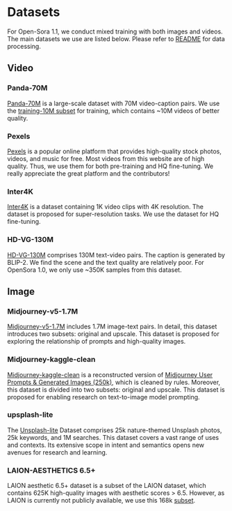 # Datasets

For Open-Sora 1.1, we conduct mixed training with both images and videos. The main datasets we use are listed below.
Please refer to [README](/README.md#data-processing) for data processing.

## Video

### Panda-70M

[Panda-70M](https://github.com/snap-research/Panda-70M) is a large-scale dataset with 70M video-caption pairs.
We use the [training-10M subset](https://github.com/snap-research/Panda-70M/tree/main/dataset_dataloading) for training,
which contains ~10M videos of better quality.

### Pexels

[Pexels](https://www.pexels.com/) is a popular online platform that provides high-quality stock photos, videos, and music for free.
Most videos from this website are of high quality. Thus, we use them for both pre-training and HQ fine-tuning.
We really appreciate the great platform and the contributors!

### Inter4K

[Inter4K](https://github.com/alexandrosstergiou/Inter4K) is a dataset containing 1K video clips with 4K resolution.
The dataset is proposed for super-resolution tasks. We use the dataset for HQ fine-tuning.

### HD-VG-130M

[HD-VG-130M](https://github.com/daooshee/HD-VG-130M?tab=readme-ov-file) comprises 130M text-video pairs.
The caption is generated by BLIP-2.
We find the scene and the text quality are relatively poor. For OpenSora 1.0, we only use ~350K samples from this dataset.

## Image

### Midjourney-v5-1.7M

[Midjourney-v5-1.7M](https://huggingface.co/datasets/wanng/midjourney-v5-202304-clean) includes 1.7M image-text pairs.
In detail, this dataset introduces two subsets: original and upscale.
This dataset is proposed for exploring the relationship of prompts and high-quality images.

### Midjourney-kaggle-clean

[Midjourney-kaggle-clean](https://huggingface.co/datasets/wanng/midjourney-kaggle-clean) is a reconstructed version of [Midjourney User Prompts & Generated Images (250k)](https://www.kaggle.com/datasets/succinctlyai/midjourney-texttoimage?select=general-01_2022_06_20.json%5D), which is cleaned by rules.
Moreover, this dataset is divided into two subsets: original and upscale.
This dataset is proposed for enabling research on text-to-image model prompting.

### upsplash-lite

The [Unsplash-lite](https://github.com/unsplash/datasets) Dataset comprises 25k nature-themed Unsplash photos, 25k keywords, and 1M searches.
This dataset covers a vast range of uses and contexts. Its extensive scope in intent and semantics opens new avenues for research and learning.

### LAION-AESTHETICS 6.5+

LAION aesthetic 6.5+ dataset is a subset of the LAION dataset, which contains 625K high-quality images with aesthetic scores > 6.5. However, as LAION is currently not publicly available, we use this 168k [subset](https://huggingface.co/datasets/bhargavsdesai/laion_improved_aesthetics_6.5plus_with_images).
